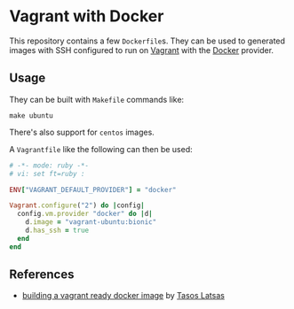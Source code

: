 Vagrant with Docker
===================

This repository contains a few `Dockerfile`s. They can be used to generated images with SSH configured to run on [Vagrant][vagrant] with the [Docker][docker] provider.

## Usage

They can be built with `Makefile` commands like:

    make ubuntu


There's also support for `centos` images.

A `Vagrantfile` like the following can then be used:

``` ruby
# -*- mode: ruby -*-
# vi: set ft=ruby :

ENV["VAGRANT_DEFAULT_PROVIDER"] = "docker"

Vagrant.configure("2") do |config|
  config.vm.provider "docker" do |d|
    d.image = "vagrant-ubuntu:bionic"
    d.has_ssh = true
  end
end
```

## References

- [building a vagrant ready docker image][vagrant-docker-guide] by [Tasos Latsas][tlatsas]


[docker]: https://www.docker.com/
[tlatsas]: https://github.com/tlatsas
[vagrant-docker-guide]: http://www.kodama.gr/2015/05/09/building-a-vagrant-ready-docker-image/
[vagrant]: https://www.vagrantup.com/
